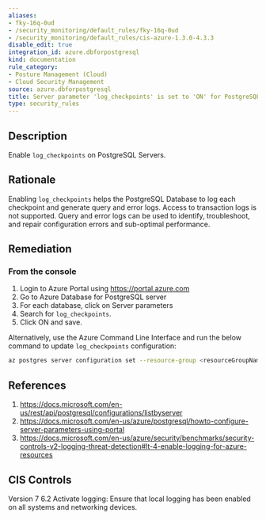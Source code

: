 ```yaml
---
aliases:
- fky-16q-0ud
- /security_monitoring/default_rules/fky-16q-0ud
- /security_monitoring/default_rules/cis-azure-1.3.0-4.3.3
disable_edit: true
integration_id: azure.dbforpostgresql
kind: documentation
rule_category:
- Posture Management (Cloud)
- Cloud Security Management
source: azure.dbforpostgresql
title: Server parameter 'log_checkpoints' is set to 'ON' for PostgreSQL Database Server
type: security_rules
---
```


## Description

Enable `log_checkpoints` on PostgreSQL Servers.

## Rationale

Enabling `log_checkpoints` helps the PostgreSQL Database to log each checkpoint and generate query and error logs. Access to transaction logs is not supported. Query and error logs can be used to identify, troubleshoot, and repair configuration errors and sub-optimal performance.

## Remediation

### From the console

1. Login to Azure Portal using https://portal.azure.com
2. Go to Azure Database for PostgreSQL server
3. For each database, click on Server parameters
4. Search for `log_checkpoints`.
5. Click ON and save.

Alternatively, use the Azure Command Line Interface and run the below command to update `log_checkpoints` configuration:

  ```bash
  az postgres server configuration set --resource-group <resourceGroupName> --server-name <serverName> --name log_checkpoints --value on
  ```

## References

1. https://docs.microsoft.com/en-us/rest/api/postgresql/configurations/listbyserver
2. https://docs.microsoft.com/en-us/azure/postgresql/howto-configure-server-parameters-using-portal
3. https://docs.microsoft.com/en-us/azure/security/benchmarks/security-controls-v2-logging-threat-detection#lt-4-enable-logging-for-azure-resources

## CIS Controls

Version 7 6.2 Activate logging: Ensure that local logging has been enabled on all systems and networking devices.
